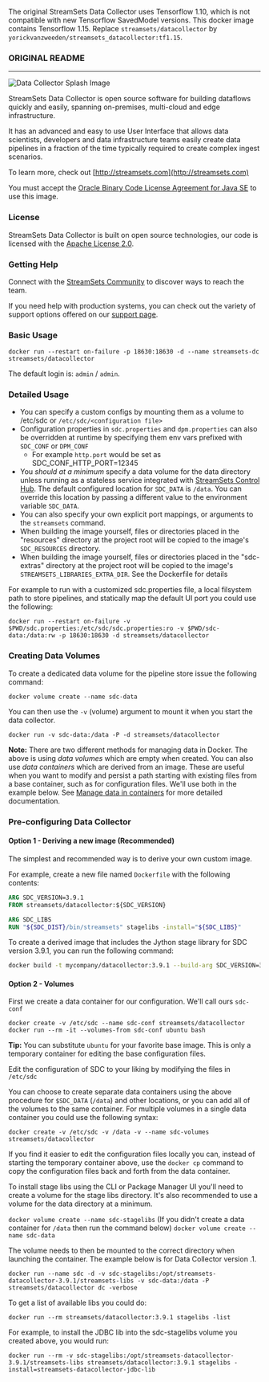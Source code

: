 The original StreamSets Data Collector uses Tensorflow 1.10, which is not compatible with new Tensorflow SavedModel versions. This docker image contains Tensorflow 1.15. Replace `streamsets/datacollector` by `yorickvanzweeden/streamsets_datacollector:tf1.15`.

### ORIGINAL README
___

![Data Collector Splash Image](https://raw.githubusercontent.com/streamsets/datacollector/master/datacollector_splash.png)

StreamSets Data Collector is open source software for building dataflows quickly and easily, spanning on-premises, multi-cloud and edge infrastructure.

It has an advanced and easy to use User Interface that allows data scientists, developers and data infrastructure teams easily create data pipelines in a fraction of the time typically required to create complex ingest scenarios.

To learn more, check out [http://streamsets.com](http://streamsets.com)

You must accept the [Oracle Binary Code License Agreement for Java SE](http://www.oracle.com/technetwork/java/javase/terms/license/index.html) to use this image.

### License

StreamSets Data Collector is built on open source technologies, our code is licensed with the
[Apache License 2.0](LICENSE.txt).

### Getting Help

Connect with the [StreamSets Community](https://streamsets.com/community) to discover ways to reach the team.

If you need help with production systems, you can check out the variety of support options offered on our
[support page](http://streamsets.com/support).

### Basic Usage

`docker run --restart on-failure -p 18630:18630 -d --name streamsets-dc streamsets/datacollector`

The default login is: `admin` / `admin`.

### Detailed Usage

* You can specify a custom configs by mounting them as a volume to /etc/sdc or `/etc/sdc/<configuration file>`
* Configuration properties in `sdc.properties` and `dpm.properties` can also be overridden at runtime by specifying them env vars prefixed with `SDC_CONF` or `DPM_CONF`
  * For example `http.port` would be set as SDC_CONF_HTTP_PORT=12345
* You *should at a minimum* specify a data volume for the data directory unless running as a stateless service integrated with [StreamSets Control Hub](https://streamsets.com/products/sch). The default configured location for `SDC_DATA` is `/data`. You can override this location by passing a different value to the environment variable `SDC_DATA`.
* You can also specify your own explicit port mappings, or arguments to the `streamsets` command.
* When building the image yourself, files or directories placed in the "resources" directory at the project root will be copied to the image's  `SDC_RESOURCES` directory.
* When building the image yourself, files or directories placed in the "sdc-extras" directory at the project root will be copied to the image's `STREAMSETS_LIBRARIES_EXTRA_DIR`. See the Dockerfile for details

For example to run with a customized sdc.properties file, a local filsystem path to store pipelines, and statically map the default UI port you could use the following:

`docker run --restart on-failure -v $PWD/sdc.properties:/etc/sdc/sdc.properties:ro -v $PWD/sdc-data:/data:rw -p 18630:18630 -d streamsets/datacollector`

### Creating Data Volumes

To create a dedicated data volume for the pipeline store issue the following command:

`docker volume create --name sdc-data`

You can then use the `-v` (volume) argument to mount it when you start the data collector.

`docker run -v sdc-data:/data -P -d streamsets/datacollector`

**Note:** There are two different methods for managing data in Docker. The above is using *data volumes* which are empty when created. You can also use *data containers* which are derived from an image. These are useful when you want to modify and persist a path starting with existing files from a base container, such as for configuration files. We'll use both in the example below. See [Manage data in containers](https://docs.docker.com/engine/tutorials/dockervolumes/) for more detailed documentation.

### Pre-configuring Data Collector

#### Option 1 - Deriving a new image (Recommended)

The simplest and recommended way is to derive your own custom image.

For example, create a new file named `Dockerfile` with the following contents:

```dockerfile
ARG SDC_VERSION=3.9.1
FROM streamsets/datacollector:${SDC_VERSION}

ARG SDC_LIBS
RUN "${SDC_DIST}/bin/streamsets" stagelibs -install="${SDC_LIBS}"
```

To create a derived image that includes the Jython stage library for SDC version 3.9.1, you can run the following command:

```bash
docker build -t mycompany/datacollector:3.9.1 --build-arg SDC_VERSION=3.9.1 --build-arg SDC_LIBS=streamsets-datacollector-jython_2_7-lib .
```

#### Option 2 - Volumes

First we create a data container for our configuration. We'll call ours `sdc-conf`

`docker create -v /etc/sdc --name sdc-conf streamsets/datacollector`
`docker run --rm -it --volumes-from sdc-conf ubuntu bash`

**Tip:** You can substitute `ubuntu` for your favorite base image. This is only
a temporary container for editing the base configuration files.

Edit the configuration of SDC to your liking by modifying the files in `/etc/sdc`

You can choose to create separate data containers using the above procedure for
`$SDC_DATA` (`/data`) and other locations, or you can add all of the volumes to the
same container. For multiple volumes in a single data container you could use the following syntax:

`docker create -v /etc/sdc -v /data -v --name sdc-volumes streamsets/datacollector`

If you find it easier to edit the configuration files locally you can, instead
of starting the temporary container above, use the `docker cp` command to
copy the configuration files back and forth from the data container.

To install stage libs using the CLI or Package Manager UI you'll need to create a volume for the stage libs directory.
It's also recommended to use a volume for the data directory at a minimum.

`docker volume create --name sdc-stagelibs`
(If you didn't create a data container for `/data` then run the command below)
`docker volume create --name sdc-data`

The volume needs to then be mounted to the correct directory when launching the container. The example below is for
Data Collector version 
.1.

`docker run --name sdc -d -v sdc-stagelibs:/opt/streamsets-datacollector-3.9.1/streamsets-libs -v sdc-data:/data -P streamsets/datacollector dc -verbose`

To get a list of available libs you could do:

`docker run --rm streamsets/datacollector:3.9.1 stagelibs -list`

For example, to install the JDBC lib into the sdc-stagelibs volume you created above, you would run:

`docker run --rm -v sdc-stagelibs:/opt/streamsets-datacollector-3.9.1/streamsets-libs streamsets/datacollector:3.9.1 stagelibs -install=streamsets-datacollector-jdbc-lib`

